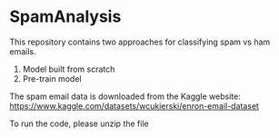 # SpamAnalysis

This repository contains two approaches for classifying spam vs ham emails.

1) Model built from scratch
2) Pre-train model

The spam email data is downloaded from the Kaggle website:
https://www.kaggle.com/datasets/wcukierski/enron-email-dataset

To run the code, please unzip the file